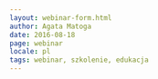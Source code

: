 ```yaml
---
layout: webinar-form.html
author: Agata Matoga
date: 2016-08-18
page: webinar
locale: pl
tags: webinar, szkolenie, edukacja
---
```

